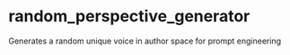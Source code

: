 # random_perspective_generator
Generates a random unique voice in author space for prompt engineering
